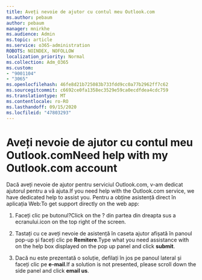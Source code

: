 ```yaml
---
title: Aveți nevoie de ajutor cu contul meu Outlook.com
ms.author: pebaum
author: pebaum
manager: mnirkhe
ms.audience: Admin
ms.topic: article
ms.service: o365-administration
ROBOTS: NOINDEX, NOFOLLOW
localization_priority: Normal
ms.collection: Adm_O365
ms.custom:
- "9001104"
- "3065"
ms.openlocfilehash: 46fe8d21b725083b733fdd9cc0a77b2962ff7c62
ms.sourcegitcommit: c6692ce0fa1358ec3529e59ca0ecdfdea4cdc759
ms.translationtype: MT
ms.contentlocale: ro-RO
ms.lasthandoff: 09/15/2020
ms.locfileid: "47803293"
---
```

# <a name="need-help-with-my-outlookcom-account"></a><span data-ttu-id="6a79c-102">Aveți nevoie de ajutor cu contul meu Outlook.com</span><span class="sxs-lookup"><span data-stu-id="6a79c-102">Need help with my Outlook.com account</span></span>

<span data-ttu-id="6a79c-103">Dacă aveți nevoie de ajutor pentru serviciul Outlook.com, v-am dedicat ajutorul pentru a vă ajuta.</span><span class="sxs-lookup"><span data-stu-id="6a79c-103">If you need help with the Outlook.com service, we have dedicated help to assist you.</span></span> <span data-ttu-id="6a79c-104">Pentru a obține asistență direct în aplicația Web:</span><span class="sxs-lookup"><span data-stu-id="6a79c-104">To get support directly on the web app:</span></span> 

1. <span data-ttu-id="6a79c-105">Faceți clic pe butonul?</span><span class="sxs-lookup"><span data-stu-id="6a79c-105">Click on the ?</span></span> <span data-ttu-id="6a79c-106">din partea din dreapta sus a ecranului.</span><span class="sxs-lookup"><span data-stu-id="6a79c-106">icon on the top right of the screen.</span></span> 

2. <span data-ttu-id="6a79c-107">Tastați cu ce aveți nevoie de asistență în caseta ajutor afișată în panoul pop-up și faceți clic pe **Remitere**.</span><span class="sxs-lookup"><span data-stu-id="6a79c-107">Type what you need assistance with on the help box displayed on the pop up panel and click **submit**.</span></span> 

3. <span data-ttu-id="6a79c-108">Dacă nu este prezentată o soluție, defilați în jos pe panoul lateral și faceți clic pe **e-mail**.</span><span class="sxs-lookup"><span data-stu-id="6a79c-108">If a solution is not presented, please scroll down the side panel and click **email us**.</span></span>
